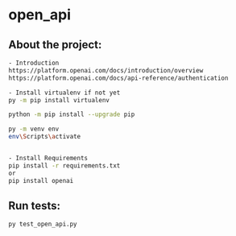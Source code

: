 # open_api
## About the project: ##
```sh
- Introduction
https://platform.openai.com/docs/introduction/overview
https://platform.openai.com/docs/api-reference/authentication

- Install virtualenv if not yet
py -m pip install virtualenv

python -m pip install --upgrade pip

py -m venv env
env\Scripts\activate


- Install Requirements
pip install -r requirements.txt
or
pip install openai

```
## Run tests: ##

```sh
py test_open_api.py

```
